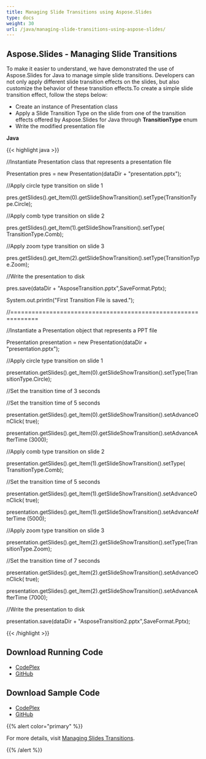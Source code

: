 ```yaml
---
title: Managing Slide Transitions using Aspose.Slides
type: docs
weight: 30
url: /java/managing-slide-transitions-using-aspose-slides/
---
```


## **Aspose.Slides - Managing Slide Transitions**
To make it easier to understand, we have demonstrated the use of Aspose.Slides for Java to manage simple slide transitions. Developers can not only apply different slide transition effects on the slides, but also customize the behavior of these transition effects.To create a simple slide transition effect, follow the steps below:

- Create an instance of Presentation class
- Apply a Slide Transition Type on the slide from one of the transition effects offered by Aspose.Slides for Java through **TransitionType** enum
- Write the modified presentation file

**Java**

{{< highlight java >}}

 //Instantiate Presentation class that represents a presentation file

Presentation pres = new Presentation(dataDir + "presentation.pptx");

//Apply circle type transition on slide 1

pres.getSlides().get_Item(0).getSlideShowTransition().setType(TransitionType.Circle);

//Apply comb type transition on slide 2

pres.getSlides().get_Item(1).getSlideShowTransition().setType( TransitionType.Comb);

//Apply zoom type transition on slide 3

pres.getSlides().get_Item(2).getSlideShowTransition().setType(TransitionType.Zoom);

//Write the presentation to disk

pres.save(dataDir + "AsposeTransition.pptx",SaveFormat.Pptx);

System.out.println("First Transition File is saved.");

//==============================================================

//Instantiate a Presentation object that represents a PPT file

Presentation presentation = new Presentation(dataDir + "presentation.pptx");

//Apply circle type transition on slide 1

presentation.getSlides().get_Item(0).getSlideShowTransition().setType(TransitionType.Circle);


//Set the transition time of 3 seconds

//Set the transition time of 5 seconds

presentation.getSlides().get_Item(0).getSlideShowTransition().setAdvanceOnClick( true);

presentation.getSlides().get_Item(0).getSlideShowTransition().setAdvanceAfterTime (3000);

//Apply comb type transition on slide 2

presentation.getSlides().get_Item(1).getSlideShowTransition().setType( TransitionType.Comb);


//Set the transition time of 5 seconds

presentation.getSlides().get_Item(1).getSlideShowTransition().setAdvanceOnClick( true);

presentation.getSlides().get_Item(1).getSlideShowTransition().setAdvanceAfterTime (5000);

//Apply zoom type transition on slide 3

presentation.getSlides().get_Item(2).getSlideShowTransition().setType(TransitionType.Zoom);

//Set the transition time of 7 seconds

presentation.getSlides().get_Item(2).getSlideShowTransition().setAdvanceOnClick( true);

presentation.getSlides().get_Item(2).getSlideShowTransition().setAdvanceAfterTime (7000);

//Write the presentation to disk

presentation.save(dataDir + "AsposeTransition2.pptx",SaveFormat.Pptx);

{{< /highlight >}}
## **Download Running Code**
- [CodePlex](https://asposeslidesjavaapachepoi.codeplex.com/releases/view/618722)
- [GitHub](https://github.com/aspose-slides/Aspose.Slides-for-Java/releases/tag/Aspose.Slides_Java_for_Apache_POI-v1.0.0)
## **Download Sample Code**
- [CodePlex](https://asposeslidesjavaapachepoi.codeplex.com/SourceControl/latest#src/main/java/com/aspose/slides/examples/asposefeatures/slides/slidetransitions/AsposeTransitions.java)
- [GitHub](https://github.com/aspose-slides/Aspose.Slides-for-Java/tree/master/Plugins/Aspose_Slides_for_Apache_POI/src/main/java/com/aspose/slides/examples/asposefeatures/slides/slidetransitions/AsposeTransitions.java)

{{% alert color="primary" %}} 

For more details, visit [Managing Slides Transitions](http://docs.aspose.com:8082/docs/display/slidesjava/Managing+Slides+Transitions).

{{% /alert %}}
